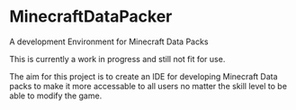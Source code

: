 # MinecraftDataPacker
A development Environment for Minecraft Data Packs

This is currently a work in progress and still not fit for use.

The aim for this project is to create an IDE for developing Minecraft Data packs to make it more accessable to all users no matter the skill level to be able to modify the game.


